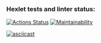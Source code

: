 ### Hexlet tests and linter status:
[![Actions Status](https://github.com/antliubimov/backend-project-lvl1/workflows/hexlet-check/badge.svg)](https://github.com/antliubimov/backend-project-lvl1/actions)
[![Maintainability](https://api.codeclimate.com/v1/badges/17cd746dab1184135734/maintainability)](https://codeclimate.com/github/antliubimov/backend-project-lvl1/maintainability)

[![asciicast](https://asciinema.org/a/xdntpD8HvWPpT0Ov2jum8S44d.svg)](https://asciinema.org/a/xdntpD8HvWPpT0Ov2jum8S44d)